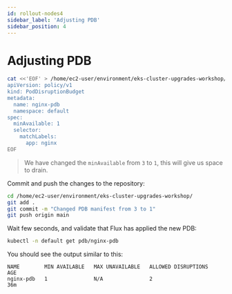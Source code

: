 ```yaml
---
id: rollout-nodes4
sidebar_label: 'Adjusting PDB'
sidebar_position: 4
---
```


# Adjusting PDB

```bash
cat <<'EOF' > /home/ec2-user/environment/eks-cluster-upgrades-workshop/gitops/applications/01-pdb-sample-app.yaml
apiVersion: policy/v1
kind: PodDisruptionBudget
metadata:
  name: nginx-pdb
  namespace: default
spec:
  minAvailable: 1
  selector:
    matchLabels:
      app: nginx
EOF
```

> We have changed the `minAvailable` from `3` to `1`, this will give us space to drain.

Commit and push the changes to the repository:

```bash
cd /home/ec2-user/environment/eks-cluster-upgrades-workshop/
git add .
git commit -m "Changed PDB manifest from 3 to 1"
git push origin main
```

Wait few seconds, and validate that Flux has applied the new PDB:

```bash
kubectl -n default get pdb/nginx-pdb
```

You should see the output similar to this:

```
NAME        MIN AVAILABLE   MAX UNAVAILABLE   ALLOWED DISRUPTIONS   AGE
nginx-pdb   1               N/A               2                     36m
```





